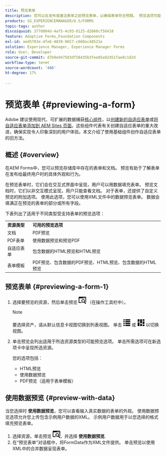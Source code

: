 ```yaml
---
title: 预览表单
description: 您可以在发布或激活表单之前预览表单，以确保表单符合预期。 预览选项可能因支持的表单类型而异。
products: SG_EXPERIENCEMANAGER/6.5/FORMS
topic-tags: author
discoiquuid: 377d804d-4a75-4c93-8125-d2660cf56418
feature: Adaptive Forms,Foundation Components
exl-id: aed5703e-4fe6-4839-9657-c660ac48521e
solution: Experience Manager, Experience Manager Forms
role: User, Developer
source-git-commit: d7b9e947503df58435b3fee85a92d51fae8c1d2d
workflow-type: tm+mt
source-wordcount: '406'
ht-degree: 17%

---
```


# 预览表单 {#previewing-a-form}

<span class="preview">Adobe 建议使用现代、可扩展的数据捕获[核心组件](https://experienceleague.adobe.com/docs/experience-manager-core-components/using/adaptive-forms/introduction.html)，以[创建新的自适应表单](/help/forms/using/create-an-adaptive-form-core-components.md)或[将自适应表单添加到 AEM Sites 页面](/help/forms/using/create-or-add-an-adaptive-form-to-aem-sites-page.md)。这些组件代表有关创建自适应表单的重大改进，确保实现令人印象深刻的用户体验。本文介绍了使用基础组件创作自适应表单的旧方法。</span>

## 概述 {#overview}

在AEM Forms中，您可以预览存储库中存在的表单和文档。 预览有助于了解表单在发布给最终用户时的具体外观和行为。

在预览表单时，它们会在交互式界面中呈现，用户可以用数据填充表单。 预览文档时，它们以非交互模式呈现，用户只能查看文档。 对于表单，还提供了自定义预览的附加选项。 使用此选项，您可以使用XML文件中的数据预览表单。 数据会填满正在预览的表单的部分或所有字段。

下表列出了适用于不同类型受支持表单的预览选项：

<table>
 <tbody>
  <tr>
   <td><strong>资源类型</strong><br /> </td>
   <td><strong>可用的预览选项</strong><br /> </td>
  </tr>
  <tr>
   <td>文档</td>
   <td>PDF预览</td>
  </tr>
  <tr>
   <td>PDF表单</td>
   <td>使用数据预览和预览PDF<br /> </td>
  </tr>
  <tr>
   <td>自适应表单</td>
   <td>包含数据的HTML预览和HTML预览</td>
  </tr>
  <tr>
   <td>表单模板</td>
   <td>PDF预览、包含数据的PDF预览、HTML预览、包含数据的HTML预览<br /> </td>
  </tr>
 </tbody>
</table>

## 预览表单 {#previewing-a-form-1}

1. 选择要预览的资源，然后单击预览 ![aem6forms_preview](assets/aem6forms_preview.png) （在操作工具栏中）。

   >[!NOTE]
   >
   >要选择资产，请从默认信息卡视图切换到列表视图。 单击 ![aem6forms_viewlist](assets/aem6forms_viewlist.png) 或 ![aem6forms_viewcard](assets/aem6forms_viewcard.png) 以切换视图。

1. 单击预览会列出适用于所选资源类型的可能预览选项。 单击所需选项可在新选项卡中呈现所选资源。

   您的选项包括：

   * HTML预览
   * 使用数据预览
   * PDF预览（适用于表单模板）

## 使用数据预览 {#preview-with-data}

当您选择时 **使用数据预览**，您可以查看输入真实数据的表单的外观。 使用数据预览选项允许您上传包含示例用户数据的XML。 示例用户数据用于以您选择的格式填充预览表单。

1. 选择资源，单击预览 ![aem6forms_preview](assets/aem6forms_preview.png)，并选择 **使用数据预览**.
1. 在“预览表单”对话框中，将FormData作为XML文件提供。 单击预览以使用XML中的合并数据呈现表单。

